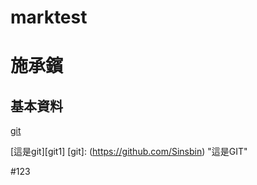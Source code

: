 # marktest
施承鑌
======

基本資料
--------

[git](https://github.com/Sinsbin)

[這是git][git1]
[git]: (https://github.com/Sinsbin) "這是GIT"


#123
